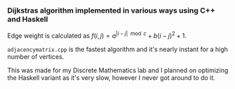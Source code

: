 ### Dijkstras algorithm implemented in various ways using C++ and Haskell

Edge weight is calculated as $f(i, j) = a^{|i - j| \mod c} + b(i - j)^2 + 1$.

`adjacencymatrix.cpp` is the fastest algorithm and it's nearly instant for a high number of vertices.



This was made for my Discrete Mathematics lab and I planned on optimizing the Haskell variant as it's very slow, however I never got around to do it.
